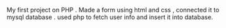 My first project on PHP . Made a form using html and css , connected it to mysql database . used php to fetch user info and insert it into database.
